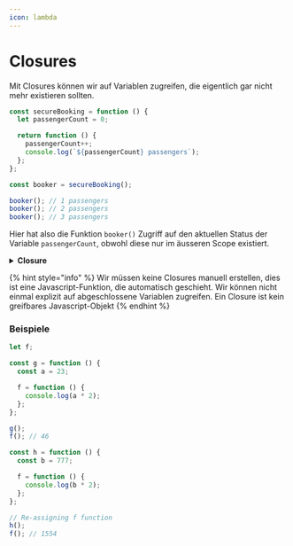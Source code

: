 ```yaml
---
icon: lambda
---
```


# Closures

Mit Closures können wir auf Variablen zugreifen, die eigentlich gar nicht mehr existieren sollten.

```javascript
const secureBooking = function () {
  let passengerCount = 0;

  return function () {
    passengerCount++;
    console.log(`${passengerCount} passengers`);
  };
};

const booker = secureBooking();

booker(); // 1 passengers
booker(); // 2 passengers
booker(); // 3 passengers
```

Hier hat also die Funktion `booker()` Zugriff auf den aktuellen Status der Variable `passengerCount`, obwohl diese nur im äusseren Scope existiert.

<details>

<summary><strong>Closure</strong></summary>

* Eine Closure ist ein abgeschlossenes **Variable Environment** des Execution Contexts, in **dem eine Funktion erstellt wurde**, und zwar auch dann noch, wenn dieser Ausführungskontext _**nicht mehr besteht**_.
* Eine Closure ermöglicht einer Funktion den Zugriff auf alle Variablen **der übergeordneten Funktion**, auch _**nachdem**_ diese returned wurde. Die Funktion behält einen **Verweis** auf ihren äusseren Bereich, wodurch die Scope Chain über die gesamte Zeit _**erhalten bleibt**_.
* Eine Closure stellt sicher, dass eine Funktion nicht die Verbindung zu **Variablen verliert, die bei der Entstehung der Funktion vorhanden waren**.
* Eine Closure ist wie ein **Rucksack**, die eine Funktion mit sich herumträgt, wohin sie auch geht. Dieser Rucksack enthält **alle Variablen, die in der Umgebung vorhanden waren, in der die Funktion erstellt wurde**.

</details>

{% hint style="info" %}
Wir müssen keine Closures manuell erstellen, dies ist eine Javascript-Funktion, die automatisch geschieht. Wir können nicht einmal explizit auf abgeschlossene Variablen zugreifen. Ein Closure ist kein greifbares Javascript-Objekt
{% endhint %}

### Beispiele

```javascript
let f;

const g = function () {
  const a = 23;

  f = function () {
    console.log(a * 2);
  };
};

g();
f(); // 46

const h = function () {
  const b = 777;

  f = function () {
    console.log(b * 2);
  };
};

// Re-assigning f function
h();
f(); // 1554
```
